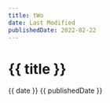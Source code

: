 ```yaml
---
title: tWo
date: Last Modified
publishedDate: 2022-02-22
---
```


# {{ title }}
{{ date }}
{{ publishedDate }}
